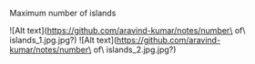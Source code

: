 Maximum number of islands

![Alt text](https://github.com/aravind-kumar/notes/number\ of\ islands_1.jpg.jpg?)
![Alt text](https://github.com/aravind-kumar/notes/number\ of\ islands_2.jpg.jpg?)
